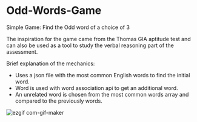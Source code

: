 # Odd-Words-Game
Simple Game: Find the Odd word of a choice of 3 

The inspiration for the game came from the Thomas GIA aptitude test and can also 
be used as a tool to study the verbal reasoning part of the assessment. 

Brief explanation of the mechanics:
- Uses a json file with the most common English words to find the initial word.
- Word is used with word association api to get an additional word.
- An unrelated word is chosen from the most common words array and compared to the previously words.


![ezgif com-gif-maker](https://user-images.githubusercontent.com/51863404/151415122-ec4a5f63-a2e9-4d5b-b7df-b732117bd43d.gif)
